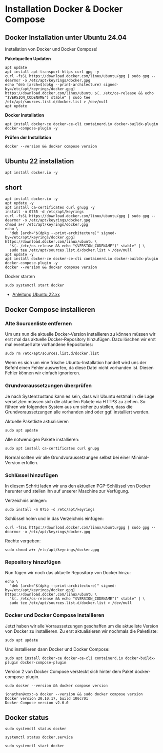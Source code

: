 # Installation Docker & Docker Compose

## Docker Installation unter Ubuntu 24.04
Installation von Docker und Docker Compose!

**Paketquellen Updaten**

```
apt update
apt install apt-transport-https curl gpg -y
curl -fsSL https://download.docker.com/linux/ubuntu/gpg | sudo gpg --dearmor -o /etc/apt/keyrings/docker.gpg
echo "deb [arch=$(dpkg --print-architecture) signed-by=/etc/apt/keyrings/docker.gpg] https://download.docker.com/linux/ubuntu $(. /etc/os-release && echo "$VERSION_CODENAME") stable" | sudo tee /etc/apt/sources.list.d/docker.list > /dev/null
apt update
```
**Docker installation**

```
apt install docker-ce docker-ce-cli containerd.io docker-buildx-plugin docker-compose-plugin -y
```

**Prüfen der Installation**

```
docker --version && docker compose version
```



## Ubuntu 22 installation

```
apt install docker.io -y
```

## short
```
apt install docker.io -y
apt update -y
apt install ca-certificates curl gnupg -y
install -m 0755 -d /etc/apt/keyrings 
curl -fsSL https://download.docker.com/linux/ubuntu/gpg | sudo gpg --dearmor -o /etc/apt/keyrings/docker.gpg
chmod a+r /etc/apt/keyrings/docker.gpg
echo \
  "deb [arch="$(dpkg --print-architecture)" signed-by=/etc/apt/keyrings/docker.gpg] https://download.docker.com/linux/ubuntu \
  "$(. /etc/os-release && echo "$VERSION_CODENAME")" stable" | \
  sudo tee /etc/apt/sources.list.d/docker.list > /dev/null
apt update -y
apt install docker-ce docker-ce-cli containerd.io docker-buildx-plugin docker-compose-plugin -y
docker --version && docker compose version
```
Docker starten

    sudo systemctl start docker


+ [Anleitung Ubuntu 22.xx](https://goneuland.de/docker-docker-compose-v2-auf-ubuntu-22-04-lts-installieren/)

## Docker Compose installieren

### Alte Sourcenliste entfernen

Um uns nun die aktuelle Docker-Version installieren zu können müssen wir erst mal das aktuelle Docker-Repository hinzufügen. Dazu löschen wir erst mal eventuell alte vorhandene Repositories:

```
sudo rm /etc/apt/sources.list.d/docker.list
```
Wenn es sich um eine frische Ubuntu-Installation handelt wird uns der Befehl einen Fehler auswerfen, da diese Datei nicht vorhanden ist. Diesen Fehler können wir einfach ignorieren.

### Grundvoraussetzungen überprüfen

Je nach Systemzustand kann es sein, dass wir Ubuntu erstmal in die Lage versetzten müssen sich die aktuellen Pakete via HTTPS zu ziehen. So führen wir folgenden System aus um sicher zu stellen, dass die Grundvoraussetzungen alle vorhanden sind oder ggf. installiert werden.

Aktuelle Paketliste aktualisieren

```
sudo apt update
```

Alle notwendigen Pakete installieren:

```
sudo apt install ca-certificates curl gnupg
```

Normal sollten wir alle Grundvoraussetzungen selbst bei einer Minimal-Version erfüllen.

### Schlüssel hinzufügen

In diesem Schritt laden wir uns den aktuellen PGP-Schlüssel von Docker herunter und stellen ihn auf unserer Maschine zur Verfügung.

Verzeichnis anlegen:

```
sudo install -m 0755 -d /etc/apt/keyrings
```

Schlüssel holen und in das Verzeichnis einfügen:

```
curl -fsSL https://download.docker.com/linux/ubuntu/gpg | sudo gpg --dearmor -o /etc/apt/keyrings/docker.gpg
```
Rechte vergeben:

```
sudo chmod a+r /etc/apt/keyrings/docker.gpg
```

### Repository hinzufügen

Nun fügen wir noch das aktuelle Repository von Docker hinzu:

```
echo \
  "deb [arch="$(dpkg --print-architecture)" signed-by=/etc/apt/keyrings/docker.gpg] https://download.docker.com/linux/ubuntu \
  "$(. /etc/os-release && echo "$VERSION_CODENAME")" stable" | \
  sudo tee /etc/apt/sources.list.d/docker.list > /dev/null
```

### Docker und Docker Compose installieren

Jetzt haben wir alle Vorraussetzungen geschaffen um die aktuellste Version von Docker zu installieren. Zu erst aktualisieren wir nochmals die Paketliste:

```
sudo apt update
```

Und installieren dann Docker und Docker Compose:

```
sudo apt install docker-ce docker-ce-cli containerd.io docker-buildx-plugin docker-compose-plugin
```

Version 2 von Docker Compose versteckt sich hinter dem Paket docker-compose-plugin.

```
sudo docker --version && docker compose version
```

```
jonathan@xxx:~$ docker --version && sudo docker compose version
Docker version 20.10.17, build 100c701
Docker Compose version v2.6.0
```

## Docker status
```
sudo systemctl status docker
```
    systemctl status docker.service

```
sudo systemctl start docker
```
